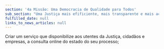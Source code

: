 ```yaml
---
section: '4a Missão: Uma Democracia de Qualidade para Todos'
sub_section: "Uma Justiça mais efificiente, mais transparente e mais acessível"
fulfilled_date: null
links_to_news_articles: null
---
```


Criar um serviço que disponibilize aos utentes da Justiça, cidadãos e empresas, a consulta online do estado do seu processo;